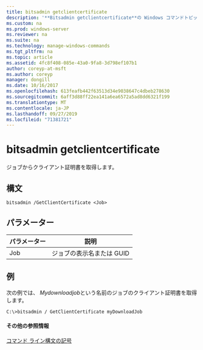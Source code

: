 ```yaml
---
title: bitsadmin getclientcertificate
description: '**Bitsadmin getclientcertificate**の Windows コマンドトピックでは、ジョブからクライアント証明書を取得します。'
ms.custom: na
ms.prod: windows-server
ms.reviewer: na
ms.suite: na
ms.technology: manage-windows-commands
ms.tgt_pltfrm: na
ms.topic: article
ms.assetid: 4fc8f408-085e-43a0-9fa8-3d798ef107b1
author: coreyp-at-msft
ms.author: coreyp
manager: dongill
ms.date: 10/16/2017
ms.openlocfilehash: 613feafb442f63513d34e9038647c4dbeb278630
ms.sourcegitcommit: 6aff3d88ff22ea141a6ea6572a5ad8dd6321f199
ms.translationtype: MT
ms.contentlocale: ja-JP
ms.lasthandoff: 09/27/2019
ms.locfileid: "71381721"
---
```

# <a name="bitsadmin-getclientcertificate"></a>bitsadmin getclientcertificate



ジョブからクライアント証明書を取得します。

## <a name="syntax"></a>構文

```
bitsadmin /GetClientCertificate <Job>
```

## <a name="parameters"></a>パラメーター

|パラメーター|説明|
|---------|-----------|
|Job|ジョブの表示名または GUID|

## <a name="BKMK_examples"></a>例

次の例では、 *Mydownloadjob*という名前のジョブのクライアント証明書を取得します。
```
C:\>bitsadmin / GetClientCertificate myDownloadJob
```

#### <a name="additional-references"></a>その他の参照情報

[コマンド ライン構文の記号](command-line-syntax-key.md)